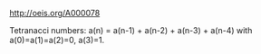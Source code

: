 http://oeis.org/A000078

Tetranacci numbers: a(n) = a(n-1) + a(n-2) + a(n-3) + a(n-4) with a(0)=a(1)=a(2)=0, a(3)=1.
